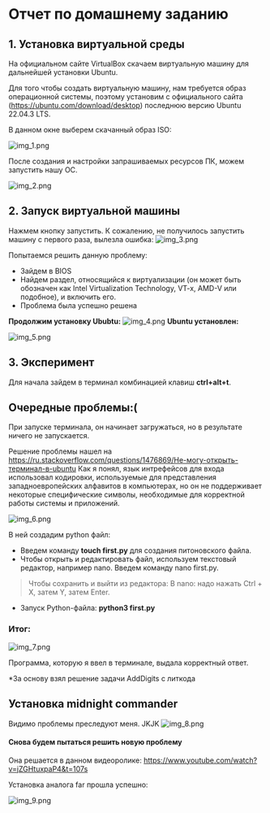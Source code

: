 # Отчет по домашнему заданию

## 1. Установка виртуальной среды

На официальном сайте VirtualBox скачаем виртуальную машину для дальнейшей установки Ubuntu.

Для того чтобы создать виртуальную машину, нам требуется образ операционной системы, поэтому установим с официального
сайта (<https://ubuntu.com/download/desktop>) последнюю версию Ubuntu 22.04.3 LTS.

В данном окне выберем скачанный образ ISO:

![img_1.png](img/img_1.png)

После создания и настройки запрашиваемых ресурсов ПК, можем запустить нашу ОС.

![img_2.png](img/img_2.png)

## 2. Запуск виртуальной машины

Нажмем кнопку запустить. К сожалению, не получилось запустить машину с первого раза, вылезла ошибка:
![img_3.png](img/img_3.png)

Попытаемся решить данную проблему:

* Зайдем в BIOS
* Найдем раздел, относящийся к виртуализации (он может быть обозначен как Intel Virtualization Technology, VT-x, AMD-V
  или подобное), и включить его.
* Проблема была успешно решена

__Продолжим установку Ububtu:__
![img_4.png](img/img_4.png)
__Ubuntu установлен:__

![img_5.png](img/img_5.png)

## 3. Эксперимент

Для начала зайдем в терминал комбинацией клавиш __ctrl+alt+t__.

## Очередные проблемы:(

При запуске терминала, он начинает загружаться, но в результате ничего не запускается.

Решение проблемы нашел на <https://ru.stackoverflow.com/questions/1476869/Не-могу-открыть-терминал-в-ubuntu>
Как я понял, язык интрефейсов для входа использовал кодировки, используемые для представления западноевропейских
алфавитов в компьютерах, но он не поддерживает некоторые специфические символы, необходимые для корректной работы
системы и приложений.

![img_6.png](img/img_6.png)

В ней создадим python файл:

* Введем команду __touch first.py__ для создания питоновского файла.
* Чтобы открыть и редактировать файл, используем текстовый редактор, например nano. Введем команду nano first.py.

> Чтобы сохранить и выйти из редактора:
> В nano: надо нажать Ctrl + X, затем Y, затем Enter.

* Запуск Python-файла: __python3 first.py__

### Итог:

![img_7.png](img/img_7.png)

Программа, которую я ввел в терминале, выдала корректный ответ.

*За основу взял решение задачи AddDigits с литкода

## Установка midnight commander

Видимо проблемы преследуют меня.
JKJK
![img_8.png](img/img_8.png)

#### Снова будем пытаться решить новую проблему
Она решается в данном видеоролике: <https://www.youtube.com/watch?v=jZGHtuxpaP4&t=107s>

Установка аналога far прошла успешно:

![img_9.png](img/img_9.png)